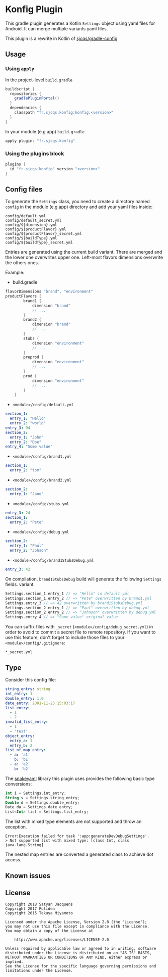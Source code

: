 # Konfig Plugin

This gradle plugin generates a Kotlin `Settings` object using yaml files for Android.
It can merge multiple variants yaml files.

This plugin is a rewrite in Kotlin of [sjcqs/gradle-config](https://github.com/sjcqs/gradle-config)

## Usage

### Using `apply`
In the project-level `build.gradle`
```groovy
buildscript {
  repositories {
    gradlePluginPortal()
  }
  dependencies {
    classpath "fr.sjcqs.konfig:konfig:<version>"
  }
}
```
In your module (e.g app) `build.gradle`
```groovy
apply plugin: "fr.sjcqs.konfig"
```

### Using the plugins block
```groovy
plugins {
  id "fr.sjcqs.konfig" version "<version>"
}
```

## Config files

To generate the `Settings` class, you need to create a directory named `config` in the module (e.g app) directory and add your yaml files inside:
```
config/default.yml
config/default_secret.yml
config/${dimension}.yml
config/${productFlavor}.yml
config/${productFlavor}_secret.yml
config/${buildType}.yml
config/${buildType}_secret.yml
```

Entries are generated using the current build variant. There are merged and the lower one overwrites upper one.
Left-most flavors dimensions overwrite the others ones.

Example:

- build.gradle
```groovy
flavorDimensions "brand", "environment"
productFlavors {
        brand1 {
            dimension "brand"
            // ...
        }
        brand2 {
            dimension "brand"
            // ...
        }
        stubs {
            dimension "environment"
            // ...
        }
        preprod {
            dimension "environment"
            // ...
        }
        prod {
            dimension "environment"
            // ...
        }
    }
```
- `<module>/config/default.yml`
``` yaml
section_1:
  entry_1: "Hello"
  entry_2: "world"
entry_3: 94
section_2:
  entry_1: "John"
  entry_2: "Doe"
entry_4: "Some value"
```
- `<module>/config/brand1.yml`
```yaml
section_1:
  entry_2: "tom"
```
- `<module>/config/brand2.yml`
```yaml
section_2:
  entry_1: "Jane"
```
- `<module>/config/stubs.yml`
```yaml
entry_3: 24
section_1:
  entry_2: "Pete"
```
- `<module>/config/debug.yml`
```yaml
section_2:
  entry_1: "Paul"
  entry_2: "Johson"
```
- `<module>/config/brand1StubsDebug.yml`
```yaml
entry_3: 42
```

On compilation, ```brand1StubsDebug``` build will generate the following ````Settings```` fields.
variant.

```kotlin
Settings.section_1.entry_1 // => "Hello" in default.yml
Settings.section_1.entry_2 // => "Pete" overwritten by brand1.yml
Settings.entry_3 // => 42 overwritten by brand1StubsDebug.yml
Settings.section_2.entry_1 // => "Paul" overwritten by debug.yml
Settings.section_2.entry_2 // => "Johnson" overwritten by debug.yml
Settings.entry_4 // => "Some value" original value
```

You can suffix files with `_secret` (`<module>/config/debug_secret.yml`) in order to avoid to commit a secret file to remote repository. If you want to use this feature, don't forget to include those files to your `<module>/config/.gitignore`:

```
*_secret.yml
```

## Type

Consider this config file:

```yaml
string_entry: string
int_entry: 1
double_entry: 1.0
date_entry: 2001-11-23 15:03:17
list_entry:
  - 1
  - 2
invalid_list_entry:
  - 1
  - 'test'
object_entry:
  entry_a: 1
  entry_b: 2
list_of_map_entry:
  - a: 'a1'
    b: 'b1'
  - a: 'a2'
    b: 'b2'
```

The [snakeyaml](https://bitbucket.org/asomov/snakeyaml) library this plugin uses provides the following basic type conversions:

```kotlin
Int i = Settings.int_entry;
String s = Settings.string_entry;
Double d = Settings.double_entry;
Date da = Settings.date_entry;
List<Int> list = Settings.list_entry;
```

The list with mixed type elements are not supported and throw an exception.

```
Error:Execution failed for task ':app:generateDevDebugSettings'.
> Not supported list with mixed type: [class Int, class java.lang.String]
```

The nested map entries are converted a generated class to achieve dot access.

## Known issues

## License
```
Copyright 2018 Satyan Jacquens
Copyright 2017 Polidea
Copyright 2015 Takuya Miyamoto

Licensed under the Apache License, Version 2.0 (the "License");
you may not use this file except in compliance with the License.
You may obtain a copy of the License at

    http://www.apache.org/licenses/LICENSE-2.0

Unless required by applicable law or agreed to in writing, software
distributed under the License is distributed on an "AS IS" BASIS,
WITHOUT WARRANTIES OR CONDITIONS OF ANY KIND, either express or implied.
See the License for the specific language governing permissions and
limitations under the License.
```
